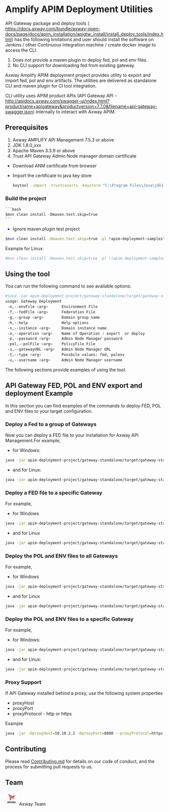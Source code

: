 
# Amplify APIM Deployment Utilities

API Gateway package and deploy tools ( https://docs.axway.com/bundle/axway-open-docs/page/docs/apim_installation/apigtw_install/install_deploy_tools/index.html)  has the following limitations and user should install the software on Jenkins / other Continuous Integration  machine / create docker image to access the CLI. 

1. Does not provide a maven plugin to deploy fed, pol and env files. 
2. No CLI support for downloading fed from existing gateway. 



Axway Amplify APIM deployment project provides utility to  export and import fed, pol and env artifacts.
The utilities are delivered as standalone CLI and maven plugin for CI tool integration. 

CLI utility uses APIM product APIs (API Gateway API - http://apidocs.axway.com/swagger-ui/index.html?productname=apigateway&productversion=7.7.0&filename=api-gateway-swagger.json) internally to interact with Axway APIM. 

## Prerequisites

1. Axway AMPLIFY API Management 7.5.3 or above
2. JDK 1.8.0_xxx
3. Apache Maven 3.3.9 or above 
4. Trust API Gateway Admin Node manager domain certificate

- Download ANM certificate from browser
- Import the certificate to java key store
	
	
	```bash
	keytool -import -trustcacerts -keystore "C:\Program Files\Java\jdk1.8.0_111\jre\lib\security\cacerts" -storepass changeit -alias domain -file c:\Users\rnatarajan\Desktop\domain.cer -noprompt
	```	

### Build the project 

	```bash
	$mvn clean install -Dmaven.test.skip=true
	```
- Ignore maven plugin test project

```bash
$mvn clean install -Dmaven.test.skip=true -pl !apim-deployment-samples\gateway-plugin-deploy-fed,!apim-deployment-samples\gateway-plugin-deploy-polenv,!apim-deployment-samples\gateway-plugin-export-fed,!apim-deployment-samples\gateway-plugin-export-polenv,!apim-deployment-samples\manager-plugin-deploy,!apim-deployment-samples\manager-plugin-export
```
Example for Linux:

```bash
#mvn clean install -Dmaven.test.skip=true -pl \!apim-deployment-samples/gateway-plugin-deploy-fed,\!apim-deployment-samples/gateway-plugin-deploy-polenv,\!apim-deployment-samples/gateway-plugin-export-fed,\!apim-deployment-samples/gateway-plugin-export-polenv,\!apim-deployment-samples/manager-plugin-deploy,\!apim-deployment-samples/manager-plugin-export
```
## Using the tool
You can run the following command to see available options:

```bash
#java -jar apim-deployment-project/gateway-standalone/target/gateway-standalone-1.0.0.jar --help
usage: Gateway Deployment
 -e,--envFile <arg>      Environment File
 -f,--fedFile <arg>      Federation File
 -g,--group <arg>        Domain group name
 -h,--help               Help options
 -n,--instance <arg>     Domain instance name
 -o,--operation <arg>    Name of Operation : export  or deploy
 -p,--password <arg>     Admin Node Manager password
 -pol,--polFile <arg>    PolicyFile File
 -s,--gatewayURL <arg>   Admin Node Manager URL
 -t,--type <arg>         Possbile values: fed, polenv
 -u,--username <arg>     Admin Node Manager username
```
The following sections provide examples of using the tool.

## API Gateway FED, POL and ENV export and deployment Example
In this section you can find examples of the commands to deploy FED, POL and ENV files to your target configuration.

### Deploy a Fed to a group of Gateways
Now you can deploy a FED file to your installation for Axway API Management.For example, 
- for Windows:

```bash
java -jar apim-deployment-project/gateway-standalone/target/gateway-standalone-1.0.0.jar --operation=deploy --gatewayURL=https://localhost:8090 --username=admin --password=changeme --group=finance --fedFile=D:\\api\\finance.fed --type=fed
```
- and for Linux:

```bash
java -jar apim-deployment-project/gateway-standalone/target/gateway-standalone-1.0.0.jar --operation=deploy --gatewayURL=https://localhost:8090 --username=admin --password=changeme --group=Finance --fedFile=/home/axway/finance.fed --type=fed
```

### Deploy a FED file to a specific Gateway
For example,
- for Windows

```bash
java -jar apim-deployment-project/gateway-standalone/target/gateway-standalone-1.0.0.jar --operation=deploy --gatewayURL=https://localhost:8090 --username=admin --password=changeme --group=finance --instance=server1 --fedFile=D:\\api\\finance.fed --type=fed
```
- and for Linux
```bash
java -jar apim-deployment-project/gateway-standalone/target/gateway-standalone-1.0.0.jar --operation=deploy --gatewayURL=https://localhost:8090 --username=admin --password=changeme --group=Finance --instance=server1 --fedFile=/home/axway/finance.fed --type=fed
```

### Deploy the POL and ENV files to all Gateways
For example,
- for Windows

```bash
java -jar apim-deployment-project/gateway-standalone/target/gateway-standalone-1.0.0.jar --operation=deploy --gatewayURL=https://localhost:8090 --username=admin --password=changeme --group=finance --polFile=D:\\api\\finance.pol --envFile=D:\\api\\finance.env --type=polenv
```
- and for Linux

```bash
java -jar apim-deployment-project/gateway-standalone/target/gateway-standalone-1.0.0.jar --operation=deploy --gatewayURL=https://localhost:8090 --username=admin --password=changeme --group=Finance --polFile=/home/axway/finance.pol --envFile=/home/axway/finance.env --type=polenv
```

### Deploy the POL and ENV files to a specific Gateway
For example,
- for Windows:

```bash
java -jar apim-deployment-project/gateway-standalone/target/gateway-standalone-1.0.0.jar --operation=deploy --gatewayURL=https://localhost:8090 --username=admin --password=changeme --group=finance --instance=server1 --polFile=D:\\api\\finance.pol --envFile=D:\\api\\finance.env --type=polenv
```
- and for Linux:

```bash
java -jar apim-deployment-project/gateway-standalone/target/gateway-standalone-1.0.0.jar --operation=deploy --gatewayURL=https://localhost:8090 --username=admin --password=changeme --group=Finance --instance=server1 --polFile=/home/axway/finance.pol --envFile=/home/axway/finance.env --type=polenv
```

### Proxy Support 

If API Gateway installed behind a proxy, use the following system properties

- proxyHost
- proxyPort
- proxyProtocol - http or https

Example

```bash
java -jar -DproxyHost=10.10.2.2 -DproxyPort=8080 --proxyProtocol=https apim-deployment-project/gateway-standalone/target/gateway-standalone-1.0.0.jar -o=deploy -s=https://localhost:8090 -u=admin -p=changeme -g=finance -n=server1 -f=D:\\api\\finance.fed -t=fed
```


## Contributing
Please read [Contributing.md](https://github.com/Axway-API-Management-Plus/Common/blob/master/Contributing.md) for details on our code of conduct, and the process for submitting pull requests to us.

## Team

![alt text](https://github.com/Axway-API-Management-Plus/Common/blob/master/img/AxwayLogoSmall.png)
Axway Team
